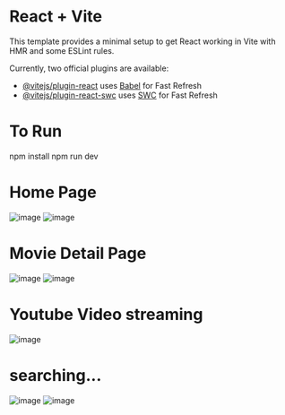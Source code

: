 # React + Vite

This template provides a minimal setup to get React working in Vite with HMR and some ESLint rules.

Currently, two official plugins are available:

- [@vitejs/plugin-react](https://github.com/vitejs/vite-plugin-react/blob/main/packages/plugin-react/README.md) uses [Babel](https://babeljs.io/) for Fast Refresh
- [@vitejs/plugin-react-swc](https://github.com/vitejs/vite-plugin-react-swc) uses [SWC](https://swc.rs/) for Fast Refresh

# To Run 
   npm install 
   npm run dev

# Home Page
![image](https://github.com/aaaaaaaaaanil/Movix/assets/110012103/17f78f7c-26ca-421e-b8e3-7832e266b626)
![image](https://github.com/aaaaaaaaaanil/Movix/assets/110012103/fe673805-38ae-4f07-b015-61bf1de33e0a)

# Movie Detail Page
![image](https://github.com/aaaaaaaaaanil/Movix/assets/110012103/a69f3ce3-7025-489e-8ac7-224a9af51280)
![image](https://github.com/aaaaaaaaaanil/Movix/assets/110012103/575ae1b1-b9b4-4717-b1d8-d425dccfe4ff)

# Youtube Video streaming
![image](https://github.com/aaaaaaaaaanil/Movix/assets/110012103/6b9c9fb8-0b1b-4ef2-9dee-281634db539a)

# searching...
![image](https://github.com/aaaaaaaaaanil/Movix/assets/110012103/52497e2d-98c8-448e-9d97-2327c6b65c33)
![image](https://github.com/aaaaaaaaaanil/Movix/assets/110012103/39c64276-c0d1-4563-9177-c870868fed8d)





